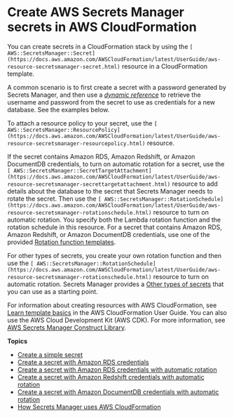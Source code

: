 # Create AWS Secrets Manager secrets in AWS CloudFormation<a name="cloudformation"></a>

You can create secrets in a CloudFormation stack by using the `[ AWS::SecretsManager::Secret](https://docs.aws.amazon.com/AWSCloudFormation/latest/UserGuide/aws-resource-secretsmanager-secret.html)` resource in a CloudFormation template\. 

A common scenario is to first create a secret with a password generated by Secrets Manager, and then use a *[dynamic reference](cfn-example_reference-secret.md)* to retrieve the username and password from the secret to use as credentials for a new database\. See the examples below\.

To attach a resource policy to your secret, use the `[ AWS::SecretsManager::ResourcePolicy](https://docs.aws.amazon.com/AWSCloudFormation/latest/UserGuide/aws-resource-secretsmanager-resourcepolicy.html)` resource\.

If the secret contains Amazon RDS, Amazon Redshift, or Amazon DocumentDB credentials, to turn on automatic rotation for a secret, use the `[ AWS::SecretsManager::SecretTargetAttachment](https://docs.aws.amazon.com/AWSCloudFormation/latest/UserGuide/aws-resource-secretsmanager-secrettargetattachment.html)` resource to add details about the database to the secret that Secrets Manager needs to rotate the secret\. Then use the `[ AWS::SecretsManager::RotationSchedule](https://docs.aws.amazon.com/AWSCloudFormation/latest/UserGuide/aws-resource-secretsmanager-rotationschedule.html)` resource to turn on automatic rotation\. You specify both the Lambda rotation function and the rotation schedule in this resource\. For a secret that contains Amazon RDS, Amazon Redshift, or Amazon DocumentDB credentials, use one of the provided [Rotation function templates](reference_available-rotation-templates.md)\. 

For other types of secrets, you create your own rotation function and then use the `[ AWS::SecretsManager::RotationSchedule](https://docs.aws.amazon.com/AWSCloudFormation/latest/UserGuide/aws-resource-secretsmanager-rotationschedule.html)` resource to turn on automatic rotation\. Secrets Manager provides a [Other types of secrets](reference_available-rotation-templates.md#OTHER_rotation_templates) that you can use as a starting point\.

For information about creating resources with AWS CloudFormation, see [Learn template basics](https://docs.aws.amazon.com/AWSCloudFormation/latest/UserGuide/gettingstarted.templatebasics.html) in the AWS CloudFormation User Guide\. You can also use the AWS Cloud Development Kit \(AWS CDK\)\. For more information, see [AWS Secrets Manager Construct Library](https://docs.aws.amazon.com/cdk/api/latest/docs/aws-secretsmanager-readme.html)\.

**Topics**
+ [Create a simple secret](cfn-example_secret.md)
+ [Create a secret with Amazon RDS credentials](cfn-example_RDSsecret_no-rotation.md)
+ [Create a secret with Amazon RDS credentials with automatic rotation](cfn-example_RDSsecret.md)
+ [Create a secret with Amazon Redshift credentials with automatic rotation](cfn-example_Redshift-secret.md)
+ [Create a secret with Amazon DocumentDB credentials with automatic rotation](cfn-example_DocDB-secret.md)
+ [How Secrets Manager uses AWS CloudFormation](how-asm-uses-cfn.md)